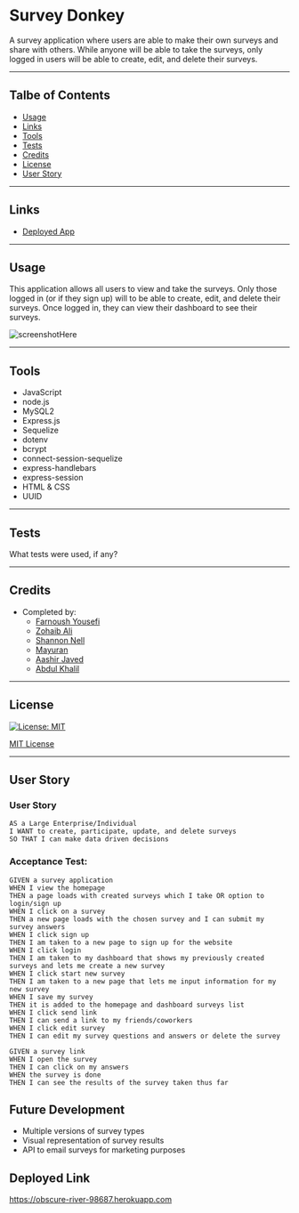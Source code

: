 # Survey Donkey
A survey application where users are able to make their own surveys and share with others. While anyone will be able to take the surveys, only logged in users will be able to create, edit, and delete their surveys.
___

## Talbe of Contents

* [Usage](#usage)
* [Links](#links)
* [Tools](#tools)
* [Tests](#tests)
* [Credits](#credits)
* [License](#license)
* [User Story](#user-story)
___

## Links
* [Deployed App](herokulink)

___

## Usage
This application allows all users to view and take the surveys. Only those logged in (or if they sign up) will to be able to create, edit, and delete their surveys. Once logged in, they can view their dashboard to see their surveys.

![screenshotHere](/assets/images/)
___


## Tools
* JavaScript
* node.js
* MySQL2
* Express.js
* Sequelize
* dotenv
* bcrypt
* connect-session-sequelize
* express-handlebars
* express-session
* HTML & CSS
* UUID
___

## Tests
What tests were used, if any?
___

## Credits
* Completed by: 
    * [Farnoush Yousefi](https://github.com/FarnoushYousefi)
    * [Zohaib Ali](https://github.com/szali3)
    * [Shannon Nell](https://github.com/ShannonNell)
    * [Mayuran](https://github.com/mayuranswee23)
    * [Aashir Javed](https://github.com/aashir104)
    * [Abdul Khalil](https://github.com/absk786)
___

## License
[![License: MIT](https://img.shields.io/badge/License-MIT-yellow.svg)](https://opensource.org/licenses/MIT)

[MIT License](https://choosealicense.com/licenses/mit/)    
___

## User Story
### User Story
```
AS a Large Enterprise/Individual 
I WANT to create, participate, update, and delete surveys
SO THAT I can make data driven decisions 
```
### Acceptance Test: 
```
GIVEN a survey application
WHEN I view the homepage
THEN a page loads with created surveys which I take OR option to login/sign up
WHEN I click on a survey
THEN a new page loads with the chosen survey and I can submit my survey answers
WHEN I click sign up
THEN I am taken to a new page to sign up for the website
WHEN I click login
THEN I am taken to my dashboard that shows my previously created surveys and lets me create a new survey
WHEN I click start new survey
THEN I am taken to a new page that lets me input information for my new survey
WHEN I save my survey
THEN it is added to the homepage and dashboard surveys list
WHEN I click send link
THEN I can send a link to my friends/coworkers
WHEN I click edit survey
THEN I can edit my survey questions and answers or delete the survey
 
GIVEN a survey link
WHEN I open the survey
THEN I can click on my answers
WHEN the survey is done
THEN I can see the results of the survey taken thus far
```
## Future Development
- Multiple versions of survey types
- Visual representation of survey results
- API to email surveys for marketing purposes

## Deployed Link
https://obscure-river-98687.herokuapp.com
